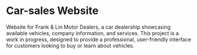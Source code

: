 # Car-sales Website
 Website for Frank & Lin Motor Dealers, a car dealership showcasing available vehicles, company information, and services. This project is a work in progress, designed to provide a professional, user-friendly interface for customers looking to buy or learn about vehicles.
